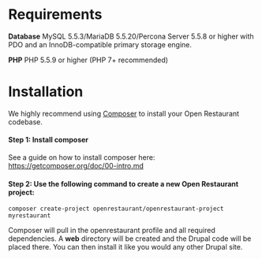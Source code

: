# Requirements

**Database**
MySQL 5.5.3/MariaDB 5.5.20/Percona Server 5.5.8 or higher with PDO and an InnoDB-compatible primary storage engine.

**PHP**
PHP 5.5.9 or higher (PHP 7+ recommended)

# Installation

We highly recommend using [Composer](http://getcomposer.org) to install your Open Restaurant codebase.

#### Step 1: Install composer

See a guide on how to install composer here: https://getcomposer.org/doc/00-intro.md

#### Step 2: Use the following command to create a new Open Restaurant project:

```
composer create-project openrestaurant/openrestaurant-project myrestaurant
```

Composer will pull in the openrestaurant profile and all required dependencies. A **web** directory will be created and the Drupal code will be placed there. You can then install it like you would any other Drupal site.
